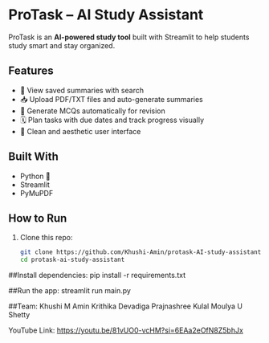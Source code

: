# ProTask – AI Study Assistant  

ProTask is an **AI-powered study tool** built with Streamlit to help students study smart and stay organized.  

## Features  
- 📄 View saved summaries with search  
- 📥 Upload PDF/TXT files and auto-generate summaries  
- 🧠 Generate MCQs automatically for revision  
- 🗓 Plan tasks with due dates and track progress visually  
- 🎨 Clean and aesthetic user interface  

## Built With  
- Python 🐍  
- Streamlit  
- PyMuPDF  

## How to Run  
1. Clone this repo:  
   ```bash
   git clone https://github.com/Khushi-Amin/protask-AI-study-assistant.git
   cd protask-ai-study-assistant

##Install dependencies:
pip install -r requirements.txt

##Run the app:
streamlit run main.py

##Team:
Khushi M Amin
Krithika Devadiga
Prajnashree Kulal
Moulya U Shetty

YouTube Link:
https://youtu.be/81vUO0-vcHM?si=6EAa2eOfN8Z5bhJx

